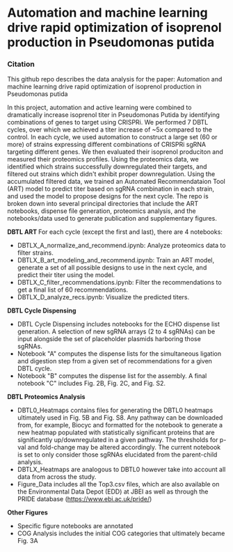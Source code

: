 # Automation and machine learning drive rapid optimization of isoprenol production in Pseudomonas putida

### <b>Citation</b>

This github repo describes the data analysis for the paper: Automation and machine learning drive rapid optimization of isoprenol production in Pseudomonas putida

In this project, automation and active learning were combined to dramatically increase isoprenol titer in Pseudomonas Putida by identifying combinations of genes to target using CRISPRi.  We performed 7 DBTL cycles, over which we achieved a titer increase of ~5x compared to the control. In each cycle, we used automation to construct a large set (60 or more) of strains expressing different combinations of CRISPRi sgRNA targeting different genes. We then evaluated their isoprenol produciton and measured their proteomics profiles. Using the proteomics data, we identified which strains successfully downregulated their targets, and filtered out strains which didn't exhibit proper downregulation. Using the accumulated filtered data, we trained an Automated Recommendataion Tool (ART) model to predict titer based on sgRNA combination in each strain, and used the model to propose designs for the next cycle. The repo is broken down into several principal directories that include the ART notebooks, dispense file generation, proteomics analysis, and the notebooks/data used to generate publication and supplementary figures.

<b> DBTL ART </b> For each cycle (except the first and last), there are 4 notebooks:
- DBTLX_A_normalize_and_recommend.ipynb: Analyze proteomics data to filter strains. 
- DBTLX_B_art_modeling_and_recommend.ipynb: Train an ART model, generate a set of all possible designs to use in the next cycle, and predict their titer using the model.  
- DBTLX_C_filter_recommendations.ipynb: Filter the recommendations to get a final list of 60 recommendations. 
- DBTLX_D_analyze_recs.ipynb: Visualize the predicted titers.
  
<b> DBTL Cycle Dispensing </b>
- DBTL Cycle Dispensing includes notebooks for the ECHO dispense list generation. A selection of new sgRNA arrays (2 to 4 sgRNAs) can be input alongside the set of placeholder plasmids harboring those sgRNAs.
- Notebook "A" computes the dispense lists for the simultaneous ligation and digestion step from a given set of recommendations for a given DBTL cycle.
- Notebook "B" computes the dispense list for the assembly. A final notebook "C" includes Fig. 2B, Fig. 2C, and Fig. S2.

<b> DBTL Proteomics Analysis </b>
- DBTL0_Heatmaps contains files for generating the DBTL0 heatmaps ultimately used in Fig. 5B and Fig. S8. Any pathway can be downloaded from, for example, Biocyc and formatted for the notebook to generate a new heatmap populated with statistically significant proteins that are significantly up/downregulated in a given pathway. The thresholds for p-val and fold-change may be altered accordingly. The current notebook is set to only consider those sgRNAs elucidated from the parent-child analysis.
- DBTLX_Heatmaps are analogous to DBTL0 however take into account all data from across the study.
- Figure_Data includes all the Top3.csv files, which are also available on the Environmental Data Depot (EDD) at JBEI as well as through the PRIDE database (https://www.ebi.ac.uk/pride/)

<b> Other Figures </b>
- Specific figure notebooks are annotated
- COG Analysis includes the initial COG categories that ultimately became Fig. 3A




